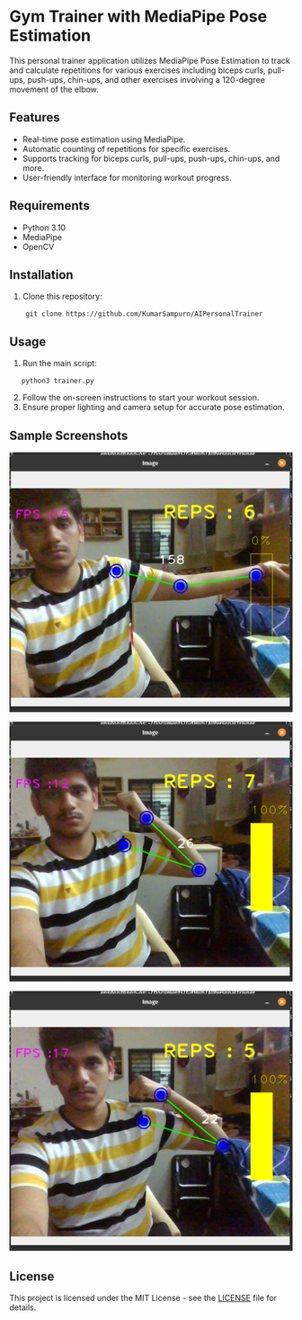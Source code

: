 # Gym Trainer with MediaPipe Pose Estimation

This personal trainer application utilizes MediaPipe Pose Estimation to track and calculate repetitions for various exercises including biceps curls, pull-ups, push-ups, chin-ups, and other exercises involving a 120-degree movement of the elbow.

## Features

- Real-time pose estimation using MediaPipe.
- Automatic counting of repetitions for specific exercises.
- Supports tracking for biceps curls, pull-ups, push-ups, chin-ups, and more.
- User-friendly interface for monitoring workout progress.

## Requirements

- Python 3.10
- MediaPipe
- OpenCV

## Installation

1. Clone this repository:
```
    git clone https://github.com/KumarSampurn/AIPersonalTrainer
```

## Usage

1. Run the main script:
```
   python3 trainer.py
```

2. Follow the on-screen instructions to start your workout session.
3. Ensure proper lighting and camera setup for accurate pose estimation.

## Sample Screenshots

![Test Image](test.png)

![Test Image 2](test2.png)

![Test_Image_3](train.png)

## License

This project is licensed under the MIT License - see the [LICENSE](LICENSE) file for details.
